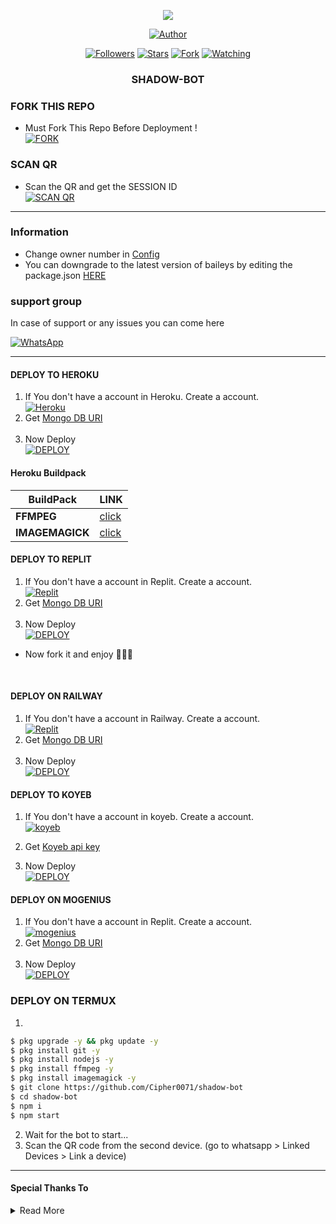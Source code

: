 
<p align="center"> 
<img src="https://komarev.com/ghpvc/?username=Cipher0071&color=brightgreen" />
<p/>
<p align="center">
<a href="https://github.com/Cipher0071"><img title="Author" src="https://img.shields.io/badge/Shadow Bot-black?style=for-the-badge&logo=whatsApp"></a>
<p/>
<p align="center">
<a href="https://github.com/Cipher0071?tab=followers"><img title="Followers" src="https://img.shields.io/github/followers/Cipher0071?label=Followers&style=social"></a>
<a href="https://github.com/Cipher0071/shadow-bot/stargazers/"><img title="Stars" src="https://img.shields.io/github/stars/Cipher0071/shadow-bot?&style=social"></a>
<a href="https://github.com/Cipher0071/shadow-bot/fork"><img title="Fork" src="https://img.shields.io/github/forks/Cipher0071/shadow-bot?style=social"></a>
<a href="https://github.com/Cipher0071/shadow-bot/watchers"><img title="Watching" src="https://img.shields.io/github/watchers/Cipher0071/shadow-bot?label=Watching&style=social"></a>
</p>



<h3 align="center">SHADOW-BOT</h3>

### FORK THIS REPO

- Must Fork This Repo Before Deployment !
   <br> 
<a href="https://github.com/Cipher0071/shadow-bot/fork"><img title="FORK" src="https://img.shields.io/badge/FORK REPO-h?color=black&style=for-the-badge&logo=stackshare"></a>


### SCAN QR
- Scan the QR and get the SESSION ID
   <br>
<a href='https://h-6g6q.onrender.com/' target="_blank"><img alt='SCAN QR' src='https://img.shields.io/badge/Scan_qr-100000?style=for-the-badge&logo=scan&logoColor=white&labelColor=black&color=black'/></a>

***
### Information
- Change owner number in [Config](https://github.com/Cipher0071/shadow-bot/blob/main/config.js#L6)
- You can downgrade to the latest version of baileys by editing the package.json [HERE](https://github.com/Cipher0071/shadow-bot/blob/main/package.json#L42)

### support group
In case of support or any issues you can come here

[![WhatsApp](https://img.shields.io/badge/Shadow-25D366?style=for-the-badge&logo=whatsapp&logoColor=white)](https://chat.whatsapp.com/FCfSLTySyqz1c7YPJD2KSm) 

***

#### DEPLOY TO HEROKU 

1. If You don't have a account in Heroku. Create a account.
    <br>
<a href='https://heroku.com' target="_blank"><img alt='Heroku' src='https://img.shields.io/badge/-Create-black?style=for-the-badge&logo=heroku'/></a>
2. Get [Mongo DB URI](https://www.mongodb.com/)
   <br><br>
3. Now Deploy
    <br>
<a href='https://heroku.com/deploy?template=https://github.com/Cipher0071/shadow-bot' target="_blank"><img alt='DEPLOY' src='https://img.shields.io/badge/-DEPLOY-black?style=for-the-badge&logo=heroku'/></a>

#### Heroku Buildpack
| BuildPack | LINK |
|--------|--------|
| **FFMPEG** |[click](https://github.com/jonathanong/heroku-buildpack-ffmpeg-latest) |
| **IMAGEMAGICK** | [click](https://github.com/DuckyTeam/heroku-buildpack-imagemagick) |

#### DEPLOY TO REPLIT 

1. If You don't have a account in Replit. Create a account.
    <br>
<a href='https://www.replit.com/' target="_blank"><img alt='Replit' src='https://img.shields.io/badge/-Create-black?style=for-the-badge&logo=replit'/></a>
2. Get [Mongo DB URI](https://www.mongodb.com/)
   <br><br>
3. Now Deploy
    <br>
<a href='https://repl.it/github/Cipher0071/shadow-bot' target="_blank"><img alt='DEPLOY' src='https://img.shields.io/badge/-IMPORT-black?style=for-the-badge&logo=replit'/></a>

* Now fork it and enjoy 🗿🙌🏻
<br>

#### DEPLOY ON RAILWAY

1. If You don't have a account in Railway. Create a account.
    <br>
<a href='https://railway.app' target="_blank"><img alt='Replit' src='https://img.shields.io/badge/-Create-black?style=for-the-badge&logo=railway'/></a>
2. Get [Mongo DB URI](https://www.mongodb.com/)
   <br><br>
3. Now Deploy
    <br>
<a href='https://railway.app' target="_blank"><img alt='DEPLOY' src='https://img.shields.io/badge/-DEPLOY-black?style=for-the-badge&logo=railway'/></a>



#### DEPLOY TO KOYEB 

1. If You don't have a account in koyeb. Create a account.
    <br>
<a href='https://app.koyeb.com/auth/signup' target="_blank"><img alt='koyeb' src='https://img.shields.io/badge/-Create-black?style=for-the-badge&logo=koyeb'/></a>

2. Get [Koyeb api key](https://app.koyeb.com/account/api)

4. Now Deploy
    <br>
<a href='https://app.koyeb.com/apps/new/import-project' target="_blank"><img alt='DEPLOY' src='https://img.shields.io/badge/-DEPLOY-black?style=for-the-badge&logo=koyeb'/></a>

#### DEPLOY ON MOGENIUS

1. If You don't have a account in Replit. Create a account.
    <br>
<a href='https://mogenius.com' target="_blank"><img alt='mogenius' src='https://img.shields.io/badge/-Create-black?style=for-the-badge&logo=genius'/></a>
2. Get [Mongo DB URI](https://www.mongodb.com/)
   <br><br>
3. Now Deploy
    <br>
<a href='https://mogenius.com' target="_blank"><img alt='DEPLOY' src='https://img.shields.io/badge/-DEPLOY-black?style=for-the-badge&logo=genius'/></a>


### DEPLOY ON TERMUX
1. 
```sh
$ pkg upgrade -y && pkg update -y
$ pkg install git -y
$ pkg install nodejs -y
$ pkg install ffmpeg -y
$ pkg install imagemagick -y
$ git clone https://github.com/Cipher0071/shadow-bot
$ cd shadow-bot
$ npm i 
$ npm start
```
2. Wait for the bot to start...
3. Scan the QR code from the second device. (go to whatsapp > Linked Devices > Link a device)
---------

#### Special Thanks To

<details close>
<summary>Read More</summary>

<br>

* [`GURU`](https://github.com/Guru322)
* [`FG98F`](https://github.com/FG98F)

 </details>
